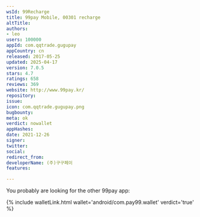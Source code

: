 ```yaml
---
wsId: 99Recharge
title: 99pay Mobile, 00301 recharge
altTitle: 
authors:
- leo
users: 100000
appId: com.qqtrade.gugupay
appCountry: cn
released: 2017-05-25
updated: 2025-04-17
version: 7.0.5
stars: 4.7
ratings: 658
reviews: 369
website: http://www.99pay.kr/
repository: 
issue: 
icon: com.qqtrade.gugupay.png
bugbounty: 
meta: ok
verdict: nowallet
appHashes: 
date: 2021-12-26
signer: 
twitter: 
social: 
redirect_from: 
developerName: (주)구구페이
features: 

---
```


You probably are looking for the other 99pay app:

{% include walletLink.html wallet='android/com.pay99.wallet' verdict='true' %}  

